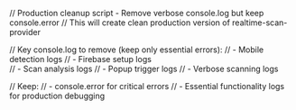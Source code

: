 // Production cleanup script - Remove verbose console.log but keep console.error
// This will create clean production version of realtime-scan-provider

// Key console.log to remove (keep only essential errors):
// - Mobile detection logs
// - Firebase setup logs  
// - Scan analysis logs
// - Popup trigger logs
// - Verbose scanning logs

// Keep:
// - console.error for critical errors
// - Essential functionality logs for production debugging
